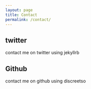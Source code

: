 ```yaml
---
layout: page
title: Contact
permalink: /contact/
---
```


## twitter
contact me on twitter using jekyllrb

## Github
contact me on github using discreetso